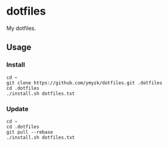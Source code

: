 # dotfiles
My dotfiles.

## Usage
### Install
```
cd ~
git clone https://github.com/ymyzk/dotfiles.git .dotfiles
cd .dotfiles
./install.sh dotfiles.txt
```

### Update
```
cd ~
cd .dotfiles
git pull --rebase
./install.sh dotfiles.txt
```
